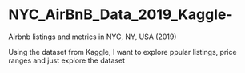 # NYC_AirBnB_Data_2019_Kaggle-
Airbnb listings and metrics in NYC, NY, USA (2019)

Using the dataset from Kaggle, I want to explore ppular listings, price ranges and just explore the dataset
